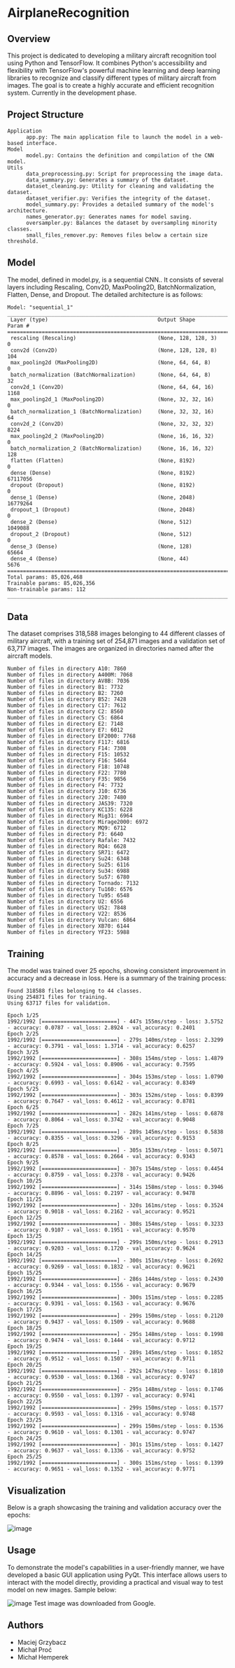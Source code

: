 # AirplaneRecognition

## Overview
This project is dedicated to developing a military aircraft recognition tool using Python and TensorFlow. It combines Python's accessibility and flexibility with TensorFlow's powerful machine learning and deep learning libraries to recognize and classify different types of military aircraft from images. The goal is to create a highly accurate and efficient recognition system. Currently in the development phase.


## Project Structure


```plaintext
Application
      app.py: The main application file to launch the model in a web-based interface.
Model
      model.py: Contains the definition and compilation of the CNN model.
Utils
      data_preprocessing.py: Script for preprocessing the image data.
      data_summary.py: Generates a summary of the dataset.
      dataset_cleaning.py: Utility for cleaning and validating the dataset.
      dataset_verifier.py: Verifies the integrity of the dataset.
      model_summary.py: Provides a detailed summary of the model's architecture.
      names_generator.py: Generates names for model saving.
      oversampler.py: Balances the dataset by oversampling minority classes.
      small_files_remover.py: Removes files below a certain size threshold.
```

## Model 

The model, defined in model.py, is a sequential CNN.. It consists of several layers including Rescaling, Conv2D, MaxPooling2D, BatchNormalization, Flatten, Dense, and Dropout. The detailed architecture is as follows:

```plaintext
Model: "sequential_1"
_____________________________________________________________________________________
 Layer (type)                                   Output Shape              Param #
=====================================================================================
 rescaling (Rescaling)                          (None, 128, 128, 3)       0
 conv2d (Conv2D)                                (None, 128, 128, 8)       104
 max_pooling2d (MaxPooling2D)                   (None, 64, 64, 8)         0
 batch_normalization (BatchNormalization)       (None, 64, 64, 8)         32
 conv2d_1 (Conv2D)                              (None, 64, 64, 16)        1168
 max_pooling2d_1 (MaxPooling2D)                 (None, 32, 32, 16)        0
 batch_normalization_1 (BatchNormalization)     (None, 32, 32, 16)        64
 conv2d_2 (Conv2D)                              (None, 32, 32, 32)        8224
 max_pooling2d_2 (MaxPooling2D)                 (None, 16, 16, 32)        0
 batch_normalization_2 (BatchNormalization)     (None, 16, 16, 32)        128
 flatten (Flatten)                              (None, 8192)              0
 dense (Dense)                                  (None, 8192)              67117056
 dropout (Dropout)                              (None, 8192)              0
 dense_1 (Dense)                                (None, 2048)              16779264
 dropout_1 (Dropout)                            (None, 2048)              0
 dense_2 (Dense)                                (None, 512)               1049088
 dropout_2 (Dropout)                            (None, 512)               0
 dense_3 (Dense)                                (None, 128)               65664
 dense_4 (Dense)                                (None, 44)                5676
=====================================================================================
Total params: 85,026,468
Trainable params: 85,026,356
Non-trainable params: 112
_____________________________________________________________________________________
```
## Data 

The dataset comprises 318,588 images belonging to 44 different classes of military aircraft, with a training set of 254,871 images and a validation set of 63,717 images. The images are organized in directories named after the aircraft models.

```plaintext
Number of files in directory A10: 7860
Number of files in directory A400M: 7068
Number of files in directory AV8B: 7036
Number of files in directory B1: 7732
Number of files in directory B2: 7260
Number of files in directory B52: 7428
Number of files in directory C17: 7612
Number of files in directory C2: 8560
Number of files in directory C5: 6864
Number of files in directory E2: 7148
Number of files in directory E7: 6012
Number of files in directory EF2000: 7768
Number of files in directory F117: 6816
Number of files in directory F14: 7308
Number of files in directory F15: 10532
Number of files in directory F16: 5464
Number of files in directory F18: 10748
Number of files in directory F22: 7780
Number of files in directory F35: 9856
Number of files in directory F4: 7732
Number of files in directory J10: 6736
Number of files in directory J20: 7480
Number of files in directory JAS39: 7320
Number of files in directory KC135: 6228
Number of files in directory Mig31: 6964
Number of files in directory Mirage2000: 6972
Number of files in directory MQ9: 6712
Number of files in directory P3: 6640
Number of files in directory Rafale: 7432
Number of files in directory RQ4: 6628
Number of files in directory SR71: 6472
Number of files in directory Su24: 6348
Number of files in directory Su25: 6116
Number of files in directory Su34: 6988
Number of files in directory Su57: 6780
Number of files in directory Tornado: 7132
Number of files in directory Tu160: 6576
Number of files in directory Tu95: 6548
Number of files in directory U2: 6556
Number of files in directory US2: 7848
Number of files in directory V22: 8536
Number of files in directory Vulcan: 6864
Number of files in directory XB70: 6144
Number of files in directory YF23: 5988
```

## Training
The model was trained over 25 epochs, showing consistent improvement in accuracy and a decrease in loss. Here is a summary of the training process:
```plaintext
Found 318588 files belonging to 44 classes.
Using 254871 files for training.
Using 63717 files for validation.

Epoch 1/25
1992/1992 [========================] - 447s 155ms/step - loss: 3.5752 - accuracy: 0.0787 - val_loss: 2.8924 - val_accuracy: 0.2401
Epoch 2/25
1992/1992 [========================] - 279s 140ms/step - loss: 2.3299 - accuracy: 0.3791 - val_loss: 1.3714 - val_accuracy: 0.6257
Epoch 3/25
1992/1992 [========================] - 308s 154ms/step - loss: 1.4879 - accuracy: 0.5924 - val_loss: 0.8906 - val_accuracy: 0.7595
Epoch 4/25
1992/1992 [========================] - 304s 153ms/step - loss: 1.0790 - accuracy: 0.6993 - val_loss: 0.6142 - val_accuracy: 0.8349
Epoch 5/25
1992/1992 [========================] - 303s 152ms/step - loss: 0.8399 - accuracy: 0.7647 - val_loss: 0.4612 - val_accuracy: 0.8781
Epoch 6/25
1992/1992 [========================] - 282s 141ms/step - loss: 0.6878 - accuracy: 0.8064 - val_loss: 0.3742 - val_accuracy: 0.9048
Epoch 7/25
1992/1992 [========================] - 289s 145ms/step - loss: 0.5838 - accuracy: 0.8355 - val_loss: 0.3296 - val_accuracy: 0.9153
Epoch 8/25
1992/1992 [========================] - 305s 153ms/step - loss: 0.5071 - accuracy: 0.8578 - val_loss: 0.2664 - val_accuracy: 0.9343
Epoch 9/25
1992/1992 [========================] - 307s 154ms/step - loss: 0.4454 - accuracy: 0.8759 - val_loss: 0.2378 - val_accuracy: 0.9426
Epoch 10/25
1992/1992 [========================] - 314s 158ms/step - loss: 0.3946 - accuracy: 0.8896 - val_loss: 0.2197 - val_accuracy: 0.9478
Epoch 11/25
1992/1992 [========================] - 320s 161ms/step - loss: 0.3524 - accuracy: 0.9018 - val_loss: 0.2162 - val_accuracy: 0.9521
Epoch 12/25
1992/1992 [========================] - 308s 154ms/step - loss: 0.3233 - accuracy: 0.9107 - val_loss: 0.1951 - val_accuracy: 0.9570
Epoch 13/25
1992/1992 [========================] - 299s 150ms/step - loss: 0.2913 - accuracy: 0.9203 - val_loss: 0.1720 - val_accuracy: 0.9624
Epoch 14/25
1992/1992 [========================] - 300s 151ms/step - loss: 0.2692 - accuracy: 0.9269 - val_loss: 0.1832 - val_accuracy: 0.9621
Epoch 15/25
1992/1992 [========================] - 286s 144ms/step - loss: 0.2430 - accuracy: 0.9344 - val_loss: 0.1556 - val_accuracy: 0.9679
Epoch 16/25
1992/1992 [========================] - 300s 151ms/step - loss: 0.2285 - accuracy: 0.9391 - val_loss: 0.1563 - val_accuracy: 0.9676
Epoch 17/25
1992/1992 [========================] - 299s 150ms/step - loss: 0.2120 - accuracy: 0.9437 - val_loss: 0.1509 - val_accuracy: 0.9688
Epoch 18/25
1992/1992 [========================] - 295s 148ms/step - loss: 0.1998 - accuracy: 0.9474 - val_loss: 0.1444 - val_accuracy: 0.9712
Epoch 19/25
1992/1992 [========================] - 289s 145ms/step - loss: 0.1852 - accuracy: 0.9512 - val_loss: 0.1507 - val_accuracy: 0.9711
Epoch 20/25
1992/1992 [========================] - 292s 147ms/step - loss: 0.1810 - accuracy: 0.9530 - val_loss: 0.1368 - val_accuracy: 0.9747
Epoch 21/25
1992/1992 [========================] - 295s 148ms/step - loss: 0.1746 - accuracy: 0.9550 - val_loss: 0.1397 - val_accuracy: 0.9741
Epoch 22/25
1992/1992 [========================] - 299s 150ms/step - loss: 0.1577 - accuracy: 0.9593 - val_loss: 0.1316 - val_accuracy: 0.9748
Epoch 23/25
1992/1992 [========================] - 299s 150ms/step - loss: 0.1536 - accuracy: 0.9610 - val_loss: 0.1301 - val_accuracy: 0.9747
Epoch 24/25
1992/1992 [========================] - 301s 151ms/step - loss: 0.1427 - accuracy: 0.9637 - val_loss: 0.1336 - val_accuracy: 0.9752
Epoch 25/25
1992/1992 [========================] - 300s 151ms/step - loss: 0.1399 - accuracy: 0.9651 - val_loss: 0.1352 - val_accuracy: 0.9771
```

## Visualization


Below is a graph showcasing the training and validation accuracy over the epochs:


![image](https://github.com/MaciejGrzybacz/AirplaneRecognition/assets/128727060/38799349-483d-47f3-9dc4-7ead9a529613)

## Usage


To demonstrate the model's capabilities in a user-friendly manner, we have developed a basic GUI application using PyQt. This interface allows users to interact with the model directly, providing a practical and visual way to test model on new images.
Sample below:

![image](https://github.com/MaciejGrzybacz/AirplaneRecognition/assets/128727060/af8dfbba-c5b3-4f43-bdd1-0ae30beb018e)
Test image was downloaded from Google.

## Authors
* Maciej Grzybacz
* Michał Proć
* Michał Hemperek
